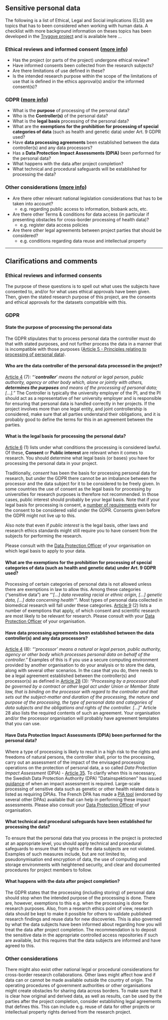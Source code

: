 ## Sensitive personal data

The following is a list of Ethical, Legal and Social implications (ELSI) are topics that has to been considered when working with human data.
A checklist with more background information on theses topics has been developed in the [Tryggve project](https://neic.no/tryggve/) and is available here ... 


### Ethical reviews and informed consent ([more info](#ethical-reviews-and-informed-consents))

* Has the project (or parts of the project) undergone ethical review?
* Have informed consents been collected from the research subjects?
* Are there limitations of use defined in these?
* Is the intended research purpose within the scope of the limitations of use that is defined in the ethics approval(s) and/or the informed consent(s)?


### GDPR ([more info](#gdpr))

* What is the **purpose** of processing of the personal data?
* Who is the **Controller(s)** of the personal data?
* What is the **legal basis** processing of the personal data?
* What are the **exemptions for the prohibition for processing of special categories of data** (such as health and genetic data) under Art. 9 GDPR used?
* Have **data processing agreements** been established between the data controller(s) and any data processors?
* Has a **Data Protection Impact Assessments (DPIA)** been performed for the personal data?
* What happens with the data after project completion?
* What technical and procedural safeguards will be established for processing the data?

### Other considerations ([more info](#other-considerations))

* Are there other relevant national legislation considerations that has to be taken into account?
  - e.g. regarding public access to information, biobank acts, etc.
* Are there other Terms & conditions for data access (in particular if presenting  obstacles for cross-border processing of health data)?
  - e.g. register data access policies
* Are there other legal agreements between project parties that should be considered?
  - e.g. conditions regarding data reuse and intellectual property

---

## Clarifications and comments

### Ethical reviews and informed consents
The purpose of these questions is to spell out what uses the subjects have consented to, and/or for what uses ethical approvals have been given. Then, given the stated research purpose of this project, are the consents and ethical approvals for the datasets compatible with this.

### GDPR

#### State the purpose of processing the personal data
The GDPR stipulates that to process personal data the controller must do that with stated purposes, and not further process the data in a manner that is incompatible with those purposes ([Article 5 - Principles relating to processing of personal data](https://gdpr-info.eu/art-5-gdpr/)). 

#### Who are the data controller of the personal data processed in the project?
[Article 4](https://gdpr-info.eu/art-4-gdpr/) (7): _“‘**controller**’ means the natural or legal person, public authority, agency or other body which, alone or jointly with others, **determines the purposes** and means of the processing of personal data; […].”_ The Controller is typically the university employer of the PI, and the PI should act as a representative of her university employer and is responsible for ensuring that personal data is handled correctly in her projects. If the project involves more than one legal entity, and joint controllership is considered, make sure that all parties understand their obligations, and it is probably good to define the terms for this in an agreement between the parties.

#### What is the legal basis for processing the personal data?
[Article 6](https://gdpr-info.eu/art-6-gdpr/) (1) lists under what conditions the processing is considered lawful. Of these, **Consent** or **Public interest** are relevant when it comes to research. You should determine what legal basis (or bases) you have for processing the personal data in your project.  

Traditionally, _consent_ has been the basis for processing personal data for research, but under the GDPR there cannot be an imbalance between the processor and the data subject for it to be considered to be freely given. In some countries the use of consent as the legal basis for processing by universities for research purposes is therefore not recommended. In those cases, public interest should probably be your legal basis. Note that if your legal basis for processing is consent, a [number of requirements](https://gdpr-info.eu/issues/consent/) exists for the consent to be considered valid under the GDPR. Consents given before the GDPR might not live up to this.  

Also note that even if _public interest_ is the legal basis, other laws and research ethics standards might still require you to have consent from the subjects for performing the research.  

Please consult with the [Data Protection Officer](data_protection_officer) of your organisation on which legal basis to apply to your data.

#### What are the exemptions for the prohibition for processing of special categories of data (such as health and genetic data) under Art. 9 GDPR used?
Processing of certain categories of personal data is not allowed unless there are exemptions in law to allow this. Among these categories (“sensitive data”) are _“‘[...] data revealing racial or ethnic origin, [...] genetic data, [...] data concerning health’”_. Most types of personal data collected in biomedical research will fall under these categories. [Article 9](https://gdpr-info.eu/art-9-gdpr/) (2) lists a number of exemptions that apply, of which consent and scientific research are most likely to be relevant for research. Please consult with your [Data Protection Officer](data_protection_officer) of your organisation.

#### Have data processing agreements been established between the data controller(s) and any data processors?
[Article 4](https://gdpr-info.eu/art-4-gdpr/) (8): _“‘processor’ means a natural or legal person, public authority, agency or other body which processes personal data on behalf of the controller.”_ Examples of this is if you use a secure computing environment provided by another organisation to do your analysis or to store the data, along with several other scenarios. In the case that you do, there needs to be a legal agreement established between the controller(s) and processor(s) as defined in [Article 28](https://gdpr-info.eu/art-28-gdpr/) (3): _“Processing by a processor shall be governed by a contract or other legal act under Union or Member State law, that is binding on the processor with regard to the controller and that sets out the subject-matter and duration of the processing, the nature and purpose of the processing, the type of personal data and categories of data subjects and the obligations and rights of the controller. […]”_ Article 28 also lists the required contents of such an agreement. Your organisation and/or the processor organisation will probably have agreement templates that you can use.

#### Have Data Protection Impact Assessments (DPIA) been performed for the personal data?
Where a type of processing is likely to result in a high risk to the rights and freedoms of natural persons, the controller shall, prior to the processing, carry out an assessment of the impact of the envisaged processing operations on the protection of personal data, a so called _Data Protection Impact Assessment_ (DPIA) - [Article 35](https://gdpr-info.eu/art-35-gdpr/). To clarify when this is necessary, the Swedish Data Protection Authority (DPA) "Datainspektionen" has issued [guidance](https://www.datainspektionen.se/globalassets/dokument/beslut/list-regarding-data-protection-impact-assessments.pdf) of when an impact assessment is required. Large-scale processing of sensitive data such as genetic or other health related data is listed as requiring DPIAs. The French DPA has made a [PIA tool](https://www.cnil.fr/en/open-source-pia-software-helps-carry-out-data-protection-impact-assesment) (endorsed by several other DPAs) available that can help in performing these impact assessments. Please also consult your [Data Protection Officer](data_protection_officer) of your organisation.

#### What technical and procedural safeguards have been established for processing the data?
To ensure that the personal data that you process in the project is protected at an appropriate level, you should apply technical and procedural safeguards to ensure that the rights of the data subjects are not violated. Examples of such measures include, but are not limited to, pseudonymisation end encryption of data, the use of computing and storage environments with heightened security, and clear and documented procedures for project members to follow. 

#### What happens with the data after project completion?
The GDPR states that the processing (including storing) of personal data should stop when the intended purpose of the processing is done. There are, however, exemptions to this e.g. when the processing is done for research purposes. Also, from a research ethics point of view, research data should be kept to make it possible for others to validate published research findings and reuse data for new discoveries. This is also governed by what the data subjects have been informed about regarding how you will treat the data after project completion. The recommendation is to deposit the sensitive data in the appropriate controlled access repositories if such are available, but this requires that the data subjects are informed and have agreed to this. 

### Other considerations
There might also exist other national legal or procedural considerations for cross-border research collaborations. Other laws might affect how and if data can or cannot be made available outside the country of origin. The operating procedures of government authorities or other organisations might create obstacles for sharing data across borders. To make sure that it is clear how original and derived data, as well as results, can be used by the parties after the project completion, consider establishing legal agreements that defines this. This can include e.g. reuse of data for other projects or intellectual property rights derived from the research project.
